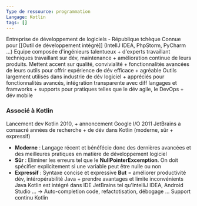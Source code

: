 ```yaml
---
Type de ressource: programmation
Langage: Kotlin
tags: []
---
```

Entreprise de développement de logiciels - République tchèque
Connue pour [[Outil de développement intégré]] (IntellJ IDEA, PhpStorm, PyCharm ...)
Equipe composée d'ingénieurs talentueux + d'experts travaillant techniques travaillant sur dév, maintenance + amélioration continue de leurs produits. Mettent accent sur qualité, convivialité + fonctionnalités avancées de leurs outils pour offrir expérience de dév efficace + agréable
Outils largement utilisés dans industrie de dév logiciel + appréciés pour fonctionnalités avancés, intégration transparente avec diff langages et framworks + supports pour pratiques telles que le dév agile, le DevOps + dév mobile

### Associé à Kotlin
Lancement dev Kotlin 2010, + annoncement Google I/O 2011
JetBrains a consacré années de recherche + de dév dans Kotlin (moderne, sûr + expressif)
- **Moderne** : Langage récent et bénéfécie donc des dernières avancées et des meilleures pratiques en matière de développement logiciel
- **Sûr** : Eliminer les erreurs tel que le **NullPointerExcemption**. On doit spécifier explicitement si une variable peut être nulle ou non
- **Expressif** : Syntaxe concise et expressive
**But** = améliorer productivité dév, intéropérabilité Java + prendre avantages et limite inconvénients Java
Kotlin est intégré dans IDE JetBrains tel qu'IntelliJ IDEA, Android Studio ... -> Auto-completion code, refactotisation, débogage ...
Support continu Kotlin